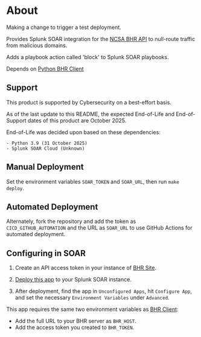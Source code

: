 # About

Making a change to trigger a test deployment.

Provides Splunk SOAR integration for the [NCSA BHR API][3] to null-route traffic from malicious domains.

Adds a playbook action called 'block' to Splunk SOAR playbooks.

Depends on [Python BHR Client][4]

[3]: https://github.com/ncsa/bhr-site
[4]: https://github.com/ncsa/bhr-client

## Support

This product is supported by Cybersecurity on a best-effort basis.

As of the last update to this README, the expected End-of-Life and End-of-Support dates of this product are October 2025.

End-of-Life was decided upon based on these dependencies:

    - Python 3.9 (31 October 2025)
    - Splunk SOAR Cloud (Unknown)

## Manual Deployment

Set the environment variables `SOAR_TOKEN` and `SOAR_URL`, then run `make deploy`.

## Automated Deployment

Alternately, fork the repository and add the token as `CICD_GITHUB_AUTOMATION` and the URL as `SOAR_URL` to use GitHub Actions for automated deployment.

## Configuring in SOAR

1. Create an API access token in your instance of [BHR Site][3].
2. [Deploy this app](#manual-deployment) to your Splunk SOAR instance.

3. After deployment, find the app in `Unconfigured Apps`, hit `Configure App`, and set the necessary `Environment Variables` under `Advanced`.

This app requires the same two environment variables as [BHR Client][4]:

- Add the full URL to your BHR server as `BHR_HOST`.
- Add the access token you created to `BHR_TOKEN`.
